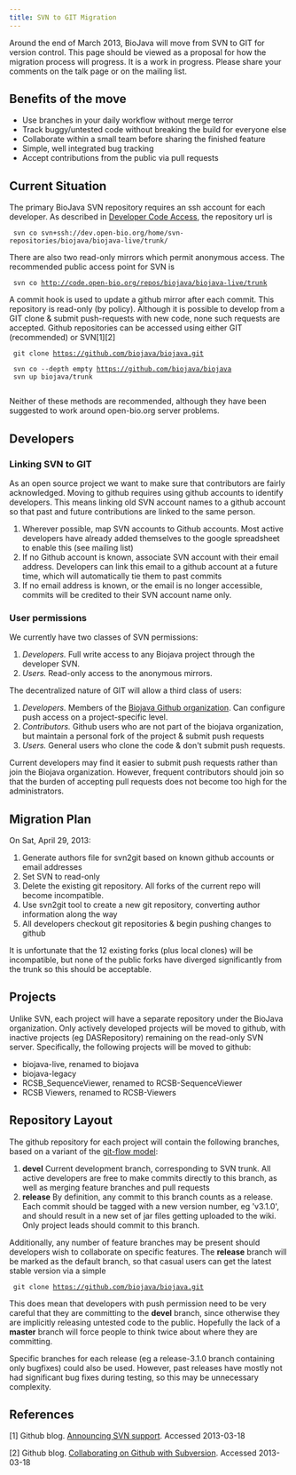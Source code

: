 ```yaml
---
title: SVN to GIT Migration
---
```


Around the end of March 2013, BioJava will move from SVN to GIT for
version control. This page should be viewed as a proposal for how the
migration process will progress. It is a work in progress. Please share
your comments on the talk page or on the mailing list.

Benefits of the move
--------------------

-   Use branches in your daily workflow without merge terror
-   Track buggy/untested code without breaking the build for everyone
    else
-   Collaborate within a small team before sharing the finished feature
-   Simple, well integrated bug tracking
-   Accept contributions from the public via pull requests

Current Situation
-----------------

The primary BioJava SVN repository requires an ssh account for each
developer. As described in [Developer Code
Access](http://biojava.org/w/index.php?title=Developer_Code_Access&oldid=5082),
the repository url is

` svn co svn+ssh://dev.open-bio.org/home/svn-repositories/biojava/biojava-live/trunk/`

There are also two read-only mirrors which permit anonymous access. The
recommended public access point for SVN is

` svn co `[`http://code.open-bio.org/repos/biojava/biojava-live/trunk`](http://code.open-bio.org/repos/biojava/biojava-live/trunk)

A commit hook is used to update a github mirror after each commit. This
repository is read-only (by policy). Although it is possible to develop
from a GIT clone & submit push-requests with new code, none such
requests are accepted. Github repositories can be accessed using either
GIT (recommended) or SVN[1][2]

` git clone `[`https://github.com/biojava/biojava.git`](https://github.com/biojava/biojava.git)

` svn co --depth empty `[`https://github.com/biojava/biojava`](https://github.com/biojava/biojava)  
` svn up biojava/trunk`  
` `

Neither of these methods are recommended, although they have been
suggested to work around open-bio.org server problems.

Developers
----------

### Linking SVN to GIT

As an open source project we want to make sure that contributors are
fairly acknowledged. Moving to github requires using github accounts to
identify developers. This means linking old SVN account names to a
github account so that past and future contributions are linked to the
same person.

1.  Wherever possible, map SVN accounts to Github accounts. Most active
    developers have already added themselves to the google spreadsheet
    to enable this (see mailing list)
2.  If no Github account is known, associate SVN account with their
    email address. Developers can link this email to a github account at
    a future time, which will automatically tie them to past commits
3.  If no email address is known, or the email is no longer accessible,
    commits will be credited to their SVN account name only.

### User permissions

We currently have two classes of SVN permissions:

1.  *Developers.* Full write access to any Biojava project through the
    developer SVN.
2.  *Users.* Read-only access to the anonymous mirrors.

The decentralized nature of GIT will allow a third class of users:

1.  *Developers.* Members of the [Biojava Github
    organization](https://github.com/biojava?tab=members). Can configure
    push access on a project-specific level.
2.  *Contributors.* Github users who are not part of the biojava
    organization, but maintain a personal fork of the project & submit
    push requests
3.  *Users.* General users who clone the code & don't submit push
    requests.

Current developers may find it easier to submit push requests rather
than join the Biojava organization. However, frequent contributors
should join so that the burden of accepting pull requests does not
become too high for the administrators.

Migration Plan
--------------

On Sat, April 29, 2013:

1.  Generate authors file for svn2git based on known github accounts or
    email addresses
2.  Set SVN to read-only
3.  Delete the existing git repository. All forks of the current repo
    will become incompatible.
4.  Use svn2git tool to create a new git repository, converting author
    information along the way
5.  All developers checkout git repositories & begin pushing changes to
    github

It is unfortunate that the 12 existing forks (plus local clones) will be
incompatible, but none of the public forks have diverged significantly
from the trunk so this should be acceptable.

Projects
--------

Unlike SVN, each project will have a separate repository under the
BioJava organization. Only actively developed projects will be moved to
github, with inactive projects (eg DASRepository) remaining on the
read-only SVN server. Specifically, the following projects will be moved
to github:

-   biojava-live, renamed to biojava
-   biojava-legacy
-   RCSB\_SequenceViewer, renamed to RCSB-SequenceViewer
-   RCSB Viewers, renamed to RCSB-Viewers

Repository Layout
-----------------

The github repository for each project will contain the following
branches, based on a variant of the [git-flow
model](http://nvie.com/posts/a-successful-git-branching-model/):

1.  **devel** Current development branch, corresponding to SVN trunk.
    All active developers are free to make commits directly to this
    branch, as well as merging feature branches and pull requests
2.  **release** By definition, any commit to this branch counts as a
    release. Each commit should be tagged with a new version number, eg
    'v3.1.0', and should result in a new set of jar files getting
    uploaded to the wiki. Only project leads should commit to this
    branch.

Additionally, any number of feature branches may be present should
developers wish to collaborate on specific features. The **release**
branch will be marked as the default branch, so that casual users can
get the latest stable version via a simple

` git clone `[`https://github.com/biojava/biojava.git`](https://github.com/biojava/biojava.git)

This does mean that developers with push permission need to be very
careful that they are committing to the **devel** branch, since
otherwise they are implicitly releasing untested code to the public.
Hopefully the lack of a **master** branch will force people to think
twice about where they are committing.

Specific branches for each release (eg a release-3.1.0 branch containing
only bugfixes) could also be used. However, past releases have mostly
not had significant bug fixes during testing, so this may be unnecessary
complexity.

References
----------

<references/>

[1] Github blog. [Announcing SVN
support](https://github.com/blog/626-announcing-svn-support). Accessed
2013-03-18

[2] Github blog. [Collaborating on Github with
Subversion](https://github.com/blog/1178-collaborating-on-github-with-subversion).
Accessed 2013-03-18
